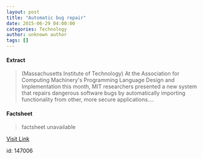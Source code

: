 ```yaml
---
layout: post
title: "Automatic bug repair"
date: 2015-06-29 04:00:00
categories: Technology
author: unknown author
tags: []
---
```



#### Extract
>(Massachusetts Institute of Technology) At the Association for Computing Machinery's Programming Language Design and Implementation this month, MIT researchers presented a new system that repairs dangerous software bugs by automatically importing functionality from other, more secure applications....

#### Factsheet
>factsheet unavailable

[Visit Link](http://www.eurekalert.org/pub_releases/2015-06/miot-abr062915.php)

id:  147006
